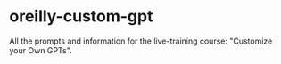 # oreilly-custom-gpt

All the prompts and information for the live-training course: "Customize your Own GPTs".
